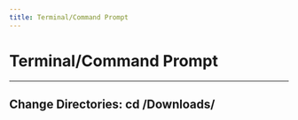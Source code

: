 ```yaml
---
title: Terminal/Command Prompt
---
```




# Terminal/Command Prompt

---
Change Directories: cd /Downloads/
---


